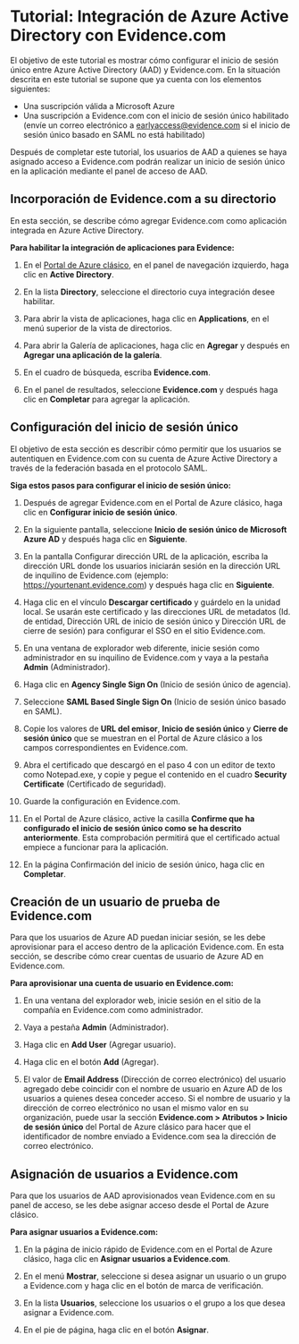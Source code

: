 <properties
	pageTitle="Tutorial: Integración de Azure Active Directory con Evidence.com | Microsoft Azure"
	description="Aprenda a configurar el inicio de sesión único entre Azure Active Directory y Evidence.com."
	services="active-directory"
	documentationCenter=""
	authors="asmalser-msft"
	manager="stevenpo"
	editor=""/>

<tags
	ms.service="active-directory"
	ms.workload="identity"
	ms.tgt_pltfrm="na"
	ms.devlang="na"
	ms.topic="article"
	ms.date="02/23/2016"
	ms.author="asmalser"/>


# Tutorial: Integración de Azure Active Directory con Evidence.com

El objetivo de este tutorial es mostrar cómo configurar el inicio de sesión único entre Azure Active Directory (AAD) y Evidence.com. En la situación descrita en este tutorial se supone que ya cuenta con los elementos siguientes:
	
* Una suscripción válida a Microsoft Azure
* Una suscripción a Evidence.com con el inicio de sesión único habilitado (envíe un correo electrónico a earlyaccess@evidence.com si el inicio de sesión único basado en SAML no está habilitado)

Después de completar este tutorial, los usuarios de AAD a quienes se haya asignado acceso a Evidence.com podrán realizar un inicio de sesión único en la aplicación mediante el panel de acceso de AAD.

## Incorporación de Evidence.com a su directorio

En esta sección, se describe cómo agregar Evidence.com como aplicación integrada en Azure Active Directory.

**Para habilitar la integración de aplicaciones para Evidence:**

1.	En el [Portal de Azure clásico](https://manage.windowsazure.com), en el panel de navegación izquierdo, haga clic en **Active Directory**.

2.	En la lista **Directory**, seleccione el directorio cuya integración desee habilitar.

3.	Para abrir la vista de aplicaciones, haga clic en **Applications**, en el menú superior de la vista de directorios.

4.	Para abrir la Galería de aplicaciones, haga clic en **Agregar** y después en **Agregar una aplicación de la galería**.

5.	En el cuadro de búsqueda, escriba **Evidence.com**.

6.	En el panel de resultados, seleccione **Evidence.com** y después haga clic en **Completar** para agregar la aplicación.


## Configuración del inicio de sesión único

El objetivo de esta sección es describir cómo permitir que los usuarios se autentiquen en Evidence.com con su cuenta de Azure Active Directory a través de la federación basada en el protocolo SAML.

**Siga estos pasos para configurar el inicio de sesión único:**

1.	Después de agregar Evidence.com en el Portal de Azure clásico, haga clic en **Configurar inicio de sesión único**. 
 
2.	En la siguiente pantalla, seleccione **Inicio de sesión único de Microsoft Azure AD** y después haga clic en **Siguiente**.

3.	En la pantalla Configurar dirección URL de la aplicación, escriba la dirección URL donde los usuarios iniciarán sesión en la dirección URL de inquilino de Evidence.com (ejemplo: https://yourtenant.evidence.com) y después haga clic en **Siguiente**.

4.	Haga clic en el vínculo **Descargar certificado** y guárdelo en la unidad local. Se usarán este certificado y las direcciones URL de metadatos (Id. de entidad, Dirección URL de inicio de sesión único y Dirección URL de cierre de sesión) para configurar el SSO en el sitio Evidence.com.

5.	En una ventana de explorador web diferente, inicie sesión como administrador en su inquilino de Evidence.com y vaya a la pestaña **Admin** (Administrador).
      
6.	Haga clic en **Agency Single Sign On** (Inicio de sesión único de agencia).
 
7.	Seleccione **SAML Based Single Sign On** (Inicio de sesión único basado en SAML).
 
8.	Copie los valores de **URL del emisor**, **Inicio de sesión único** y **Cierre de sesión único** que se muestran en el Portal de Azure clásico a los campos correspondientes en Evidence.com.

9.	Abra el certificado que descargó en el paso 4 con un editor de texto como Notepad.exe, y copie y pegue el contenido en el cuadro **Security Certificate** (Certificado de seguridad).

10. Guarde la configuración en Evidence.com.
 
11.	En el Portal de Azure clásico, active la casilla **Confirme que ha configurado el inicio de sesión único como se ha descrito anteriormente**. Esta comprobación permitirá que el certificado actual empiece a funcionar para la aplicación.
 
12.	En la página Confirmación del inicio de sesión único, haga clic en **Completar**.


## Creación de un usuario de prueba de Evidence.com

Para que los usuarios de Azure AD puedan iniciar sesión, se les debe aprovisionar para el acceso dentro de la aplicación Evidence.com. En esta sección, se describe cómo crear cuentas de usuario de Azure AD en Evidence.com.

**Para aprovisionar una cuenta de usuario en Evidence.com:**

1.	En una ventana del explorador web, inicie sesión en el sitio de la compañía en Evidence.com como administrador.

2.	Vaya a pestaña **Admin** (Administrador).

3.	Haga clic en **Add User** (Agregar usuario).

4.	Haga clic en el botón **Add** (Agregar).

5.  El valor de **Email Address** (Dirección de correo electrónico) del usuario agregado debe coincidir con el nombre de usuario en Azure AD de los usuarios a quienes desea conceder acceso. Si el nombre de usuario y la dirección de correo electrónico no usan el mismo valor en su organización, puede usar la sección **Evidence.com > Atributos > Inicio de sesión único** del Portal de Azure clásico para hacer que el identificador de nombre enviado a Evidence.com sea la dirección de correo electrónico.


## Asignación de usuarios a Evidence.com

Para que los usuarios de AAD aprovisionados vean Evidence.com en su panel de acceso, se les debe asignar acceso desde el Portal de Azure clásico.

**Para asignar usuarios a Evidence.com:**

1.	En la página de inicio rápido de Evidence.com en el Portal de Azure clásico, haga clic en **Asignar usuarios a Evidence.com**.
 
2.	En el menú **Mostrar**, seleccione si desea asignar un usuario o un grupo a Evidence.com y haga clic en el botón de marca de verificación.
 
3.	En la lista **Usuarios**, seleccione los usuarios o el grupo a los que desea asignar a Evidence.com.
 
4.	En el pie de página, haga clic en el botón **Asignar**.

<!---HONumber=AcomDC_0224_2016-->